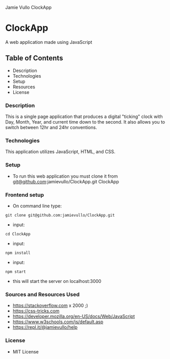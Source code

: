 Jamie Vullo ClockApp

# ClockApp
A web application made using JavaScript

## Table of Contents
* Description
* Technologies
* Setup
* Resources
* License

### Description
This is a single page application that produces a digital "ticking" clock with Day, Month, Year, and current time down to the second. It also allows you to switch between 12hr and 24hr conventions.  

### Technologies
This application utilizes JavaScript, HTML, and CSS.

### Setup
* To run this web application you must clone it from git@github.com:jamievullo/ClockApp.git ClockApp

### Frontend setup
* On command line type: 
```
git clone git@github.com:jamievullo/ClockApp.git
```
* input: 
```
cd ClockApp
```
* input: 
```
npm install
```
* input: 
```
npm start 
```
* this will start the server on localhost:3000




### Sources and Resources Used
* https://stackoverflow.com x 2000 ;)
* https://css-tricks.com
* https://developer.mozilla.org/en-US/docs/Web/JavaScript
* https://www.w3schools.com/js/default.asp
* https://repl.it/@jamievullo/help


### License
* MIT License
